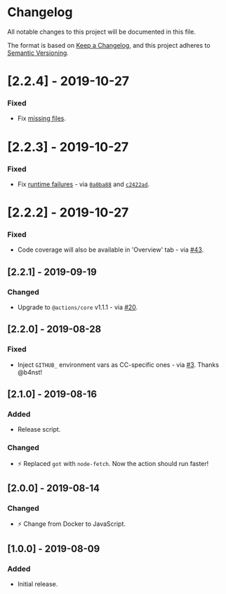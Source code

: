 # Changelog
All notable changes to this project will be documented in this file.

The format is based on [Keep a Changelog](https://keepachangelog.com/en/1.0.0/),
and this project adheres to [Semantic Versioning](https://semver.org/spec/v2.0.0.html).

# [2.2.4] - 2019-10-27
### Fixed
- Fix [missing files](https://github.com/paambaati/codeclimate-action/issues/42#issuecomment-546676537).

# [2.2.3] - 2019-10-27
### Fixed
- Fix [runtime failures](https://github.com/paambaati/codeclimate-action/issues/42#issuecomment-546659123) - via [`0a0ba88`](https://github.com/paambaati/codeclimate-action/commit/0a0ba88ef1092c69d5be6235dc6d493a699ffb1a) and [`c2422ad`](https://github.com/paambaati/codeclimate-action/commit/c2422ad00a34ed3524226d5d1e2124e05a970874).

# [2.2.2] - 2019-10-27
### Fixed
- Code coverage will also be available in 'Overview' tab - via [#43](https://github.com/paambaati/codeclimate-action/pull/43).

## [2.2.1] - 2019-09-19
### Changed
- Upgrade to `@actions/core` v1.1.1 - via [#20](https://github.com/paambaati/codeclimate-action/pull/20).

## [2.2.0] - 2019-08-28
### Fixed
- Inject `GITHUB_` environment vars as CC-specific ones - via [#3](https://github.com/paambaati/codeclimate-action/pull/3). Thanks @b4nst!

## [2.1.0] - 2019-08-16
### Added
- Release script.

### Changed
- ⚡️ Replaced `got` with `node-fetch`. Now the action should run faster!

## [2.0.0] - 2019-08-14
### Changed
- ⚡️ Change from Docker to JavaScript.

## [1.0.0] - 2019-08-09
### Added
- Initial release.
